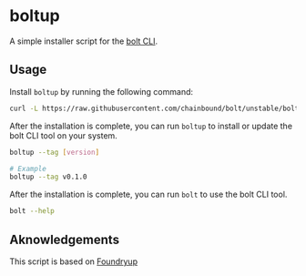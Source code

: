 # boltup

A simple installer script for the [bolt CLI](../bolt-cli).

## Usage

Install `boltup` by running the following command:

```sh
curl -L https://raw.githubusercontent.com/chainbound/bolt/unstable/boltup/install.sh | bash
```

After the installation is complete, you can run `boltup` to install or update the bolt CLI tool on your system.

```sh
boltup --tag [version]

# Example
boltup --tag v0.1.0
```

After the installation is complete, you can run `bolt` to use the bolt CLI tool.

```sh
bolt --help
```

## Aknowledgements

This script is based on [Foundryup](https://book.getfoundry.sh/getting-started/installation#using-foundryup)
